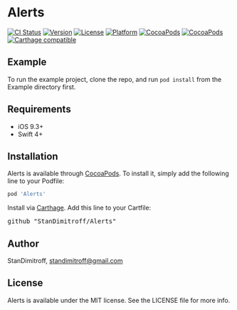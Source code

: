 # Alerts

[![CI Status](http://img.shields.io/travis/StanDimitroff/Alerts.svg?style=flat)](https://travis-ci.org/StanDimitroff/Alerts)
[![Version](https://img.shields.io/cocoapods/v/Alerts.svg?style=flat)](http://cocoapods.org/pods/Alerts)
[![License](https://img.shields.io/cocoapods/l/Alerts.svg?style=flat)](http://cocoapods.org/pods/Alerts)
[![Platform](https://img.shields.io/cocoapods/p/Alerts.svg?style=flat)](http://cocoapods.org/pods/Alerts)
[![CocoaPods](https://img.shields.io/cocoapods/dt/Alerts.svg)](http://cocoapods.org/pods/Alerts)
[![CocoaPods](https://img.shields.io/cocoapods/at/Alerts.svg)](http://cocoapods.org/pods/Alerts)
[![Carthage compatible](https://img.shields.io/badge/Carthage-compatible-4BC51D.svg?style=flat)](https://github.com/Carthage/Carthage)





## Example

To run the example project, clone the repo, and run `pod install` from the Example directory first.

## Requirements
* iOS 9.3+
* Swift 4+

## Installation

Alerts is available through [CocoaPods](http://cocoapods.org). To install
it, simply add the following line to your Podfile:

```ruby
pod 'Alerts'
```

Install via [Carthage](https://github.com/Carthage/Carthage). Add this line to your Cartfile:

<pre>github "StanDimitroff/Alerts"</pre>

## Author

StanDimitroff, standimitroff@gmail.com

## License

Alerts is available under the MIT license. See the LICENSE file for more info.
